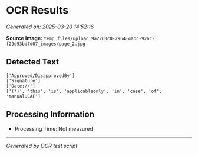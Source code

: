 # OCR Results

*Generated on: 2025-03-20 14:52:16*

**Source Image:** `temp_files/upload_9a2260c0-2964-4abc-92ac-f29d93bd7d07_images/page_2.jpg`

## Detected Text

```
['Approved/DisapprovedBy']
['Signature']
['Date://']
['(*)', 'this', 'is', 'applicableonly', 'in', 'case', 'of', 'manualUCAF']
```

## Processing Information

- Processing Time: Not measured

---
*Generated by OCR test script*